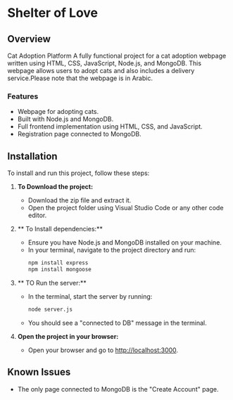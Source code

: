 # Shelter of Love 

## Overview
Cat Adoption Platform
A fully functional project for a cat adoption webpage written using HTML, CSS, JavaScript, Node.js, and MongoDB. This webpage allows users to adopt cats and also includes a delivery service.Please note that the webpage is in Arabic.

### Features
- Webpage for adopting cats.
- Built with Node.js and MongoDB.
- Full frontend implementation using HTML, CSS, and JavaScript.
- Registration page connected to MongoDB.

## Installation

To install and run this project, follow these steps:

1. **To Download the project:**
   - Download the zip file and extract it.
   - Open the project folder using Visual Studio Code or any other code editor.

2. ** To Install dependencies:**
   - Ensure you have Node.js and MongoDB installed on your machine.
   - In your terminal, navigate to the project directory and run:
     ```bash
     npm install express
     npm install mongoose
     ```

3. ** TO Run the server:**
   - In the terminal, start the server by running:
     ```bash
     node server.js
     ```
   - You should see a "connected to DB" message in the terminal.

4. **Open the project in your browser:**
   - Open your browser and go to [http://localhost:3000](http://localhost:3000).

## Known Issues
- The only page connected to MongoDB is the "Create Account" page.

  
